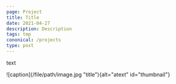 ```yaml
---
page: Project
title: Title
date: 2021-04-27
description: Description
tags: tmp
cononical: /projects
type: post
---
```


text

<div class="imgGrid">
![caption](/file/path/image.jpg "title"){alt="atext" id="thumbnail"}
</div>